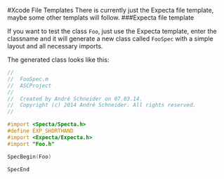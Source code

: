 #Xcode File Templates
There is currently just the Expecta file template, maybe some other templats will follow.
###Expecta file template

If you want to test the class `Foo`, just use the Expecta template, enter the classname and it will generate a new class called `FooSpec` with a simple layout and all necessary imports.

The generated class looks like this:
```objective-c
//
//  FooSpec.m
//  ASCProject
//
//  Created by André Schneider on 07.03.14.
//  Copyright (c) 2014 André Schneider. All rights reserved.
//

#import <Specta/Specta.h>
#define EXP_SHORTHAND
#import <Expecta/Expecta.h>
#import "Foo.h"

SpecBegin(Foo)

SpecEnd
```

